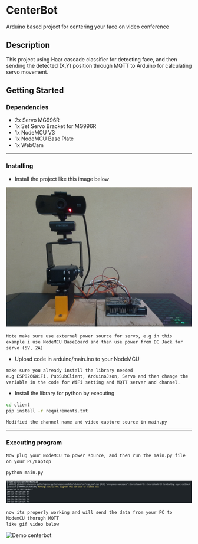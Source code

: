 # CenterBot

Arduino based project for centering your face on video conference

## Description

This project using Haar cascade classifier for detecting face, and then sending the detected (X,Y) position through MQTT to Arduino for calculating servo movement.

## Getting Started

### Dependencies

* 2x Servo MG996R
* 1x Set Servo Bracket for MG996R
* 1x NodeMCU V3
* 1x NodeMCU Base Plate
* 1x WebCam

---

### Installing

* Install the project like this image below

![Installed project](docs/1.jpg)

```
Note make sure use external power source for servo, e.g in this example i use NodeMCU BaseBoard and then use power from DC Jack for servo (5V, 2A)
```

* Upload code in arduino/main.ino to your NodeMCU
```
make sure you already install the library needed 
e.g ESP8266WiFi, PubSubClient, ArduinoJson, Servo and then change the variable in the code for WiFi setting and MQTT server and channel. 
```

* Install the library for python by executing 
```bash
cd client
pip install -r requirements.txt
```
```
Modified the channel name and video capture source in main.py
```

---
### Executing program

```
Now plug your NodeMCU to power source, and then run the main.py file on your PC/Laptop
```
```bash
python main.py
```
![Installed project](docs/2.png)

```
now its properly working and will send the data from your PC to NodemCU thorugh MQTT
like gif video below
```
![Demo centerbot](docs/Demo.gif)
